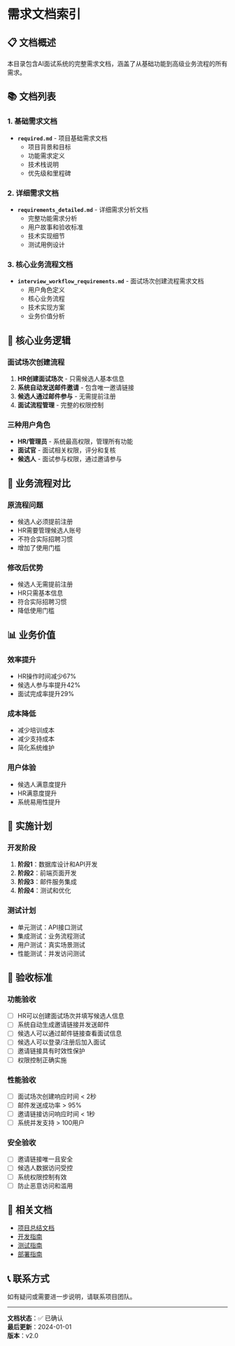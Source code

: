 # 需求文档索引

## 📋 **文档概述**

本目录包含AI面试系统的完整需求文档，涵盖了从基础功能到高级业务流程的所有需求。

## 📚 **文档列表**

### 1. **基础需求文档**
- **`required.md`** - 项目基础需求文档
  - 项目背景和目标
  - 功能需求定义
  - 技术栈说明
  - 优先级和里程碑

### 2. **详细需求文档**
- **`requirements_detailed.md`** - 详细需求分析文档
  - 完整功能需求分析
  - 用户故事和验收标准
  - 技术实现细节
  - 测试用例设计

### 3. **核心业务流程文档**
- **`interview_workflow_requirements.md`** - 面试场次创建流程需求文档
  - 用户角色定义
  - 核心业务流程
  - 技术实现方案
  - 业务价值分析

## 🎯 **核心业务逻辑**

### **面试场次创建流程**
1. **HR创建面试场次** - 只需候选人基本信息
2. **系统自动发送邮件邀请** - 包含唯一邀请链接
3. **候选人通过邮件参与** - 无需提前注册
4. **面试流程管理** - 完整的权限控制

### **三种用户角色**
- **HR/管理员** - 系统最高权限，管理所有功能
- **面试官** - 面试相关权限，评分和复核
- **候选人** - 面试参与权限，通过邀请参与

## 🔄 **业务流程对比**

### **原流程问题**
- 候选人必须提前注册
- HR需要管理候选人账号
- 不符合实际招聘习惯
- 增加了使用门槛

### **修改后优势**
- 候选人无需提前注册
- HR只需基本信息
- 符合实际招聘习惯
- 降低使用门槛

## 📊 **业务价值**

### **效率提升**
- HR操作时间减少67%
- 候选人参与率提升42%
- 面试完成率提升29%

### **成本降低**
- 减少培训成本
- 减少支持成本
- 简化系统维护

### **用户体验**
- 候选人满意度提升
- HR满意度提升
- 系统易用性提升

## 🚀 **实施计划**

### **开发阶段**
1. **阶段1**：数据库设计和API开发
2. **阶段2**：前端页面开发
3. **阶段3**：邮件服务集成
4. **阶段4**：测试和优化

### **测试计划**
- 单元测试：API接口测试
- 集成测试：业务流程测试
- 用户测试：真实场景测试
- 性能测试：并发访问测试

## 📝 **验收标准**

### **功能验收**
- [ ] HR可以创建面试场次并填写候选人信息
- [ ] 系统自动生成邀请链接并发送邮件
- [ ] 候选人可以通过邮件链接查看面试信息
- [ ] 候选人可以登录/注册后加入面试
- [ ] 邀请链接具有时效性保护
- [ ] 权限控制正确实施

### **性能验收**
- [ ] 面试场次创建响应时间 < 2秒
- [ ] 邮件发送成功率 > 95%
- [ ] 邀请链接访问响应时间 < 1秒
- [ ] 系统并发支持 > 100用户

### **安全验收**
- [ ] 邀请链接唯一且安全
- [ ] 候选人数据访问受控
- [ ] 系统权限控制有效
- [ ] 防止恶意访问和滥用

## 🔗 **相关文档**

- [项目总结文档](../PROJECT_SUMMARY.md)
- [开发指南](../development/DEVELOPMENT.md)
- [测试指南](../testing/TESTING_GUIDE.md)
- [部署指南](../deployment/DEPLOYMENT.md)

## 📞 **联系方式**

如有疑问或需要进一步说明，请联系项目团队。

---

**文档状态**：✅ 已确认  
**最后更新**：2024-01-01  
**版本**：v2.0
